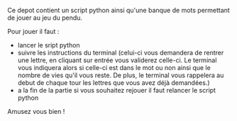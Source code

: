 Ce depot contient un script python ainsi qu'une banque de mots permettant de jouer au jeu du pendu.

Pour jouer il faut :
- lancer le sript python
- suivre les instructions du terminal (celui-ci vous demandera de rentrer une lettre, en cliquant sur entrée vous validerez celle-ci. Le terminal vous indiquera alors si celle-ci est dans le mot ou non ainsi que le nombre de vies qu'il vous reste. De plus, le terminal vous rappelera au debut de chaque tour les lettres que vous avez déjà demandées.)
- a la fin de la partie si vous souhaitez rejouer il faut relancer le script python

Amusez vous bien !